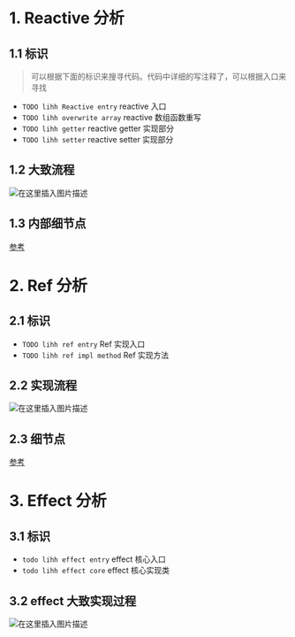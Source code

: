 # 1. Reactive 分析

## 1.1 标识

> 可以根据下面的标识来搜寻代码。代码中详细的写注释了，可以根据入口来寻找

- `TODO lihh Reactive entry` reactive 入口
- `TODO lihh overwrite array` reactive 数组函数重写
- `TODO lihh getter` reactive getter 实现部分
- `TODO lihh setter` reactive setter 实现部分

## 1.2 大致流程

![在这里插入图片描述](https://img-blog.csdnimg.cn/3e7f2921d5cd48b1bec7622b64e55d96.png)

## 1.3 内部细节点
[参考](./README.reactive.details.md)

# 2. Ref 分析

## 2.1 标识

- `TODO lihh ref entry` Ref 实现入口
- `TODO lihh ref impl method` Ref 实现方法

## 2.2 实现流程

![在这里插入图片描述](https://img-blog.csdnimg.cn/a1848b91367a464ab017ef9666460cc2.png#pic_center)

## 2.3 细节点
[参考](./README.ref.details.md)

# 3. Effect 分析

## 3.1 标识

- `todo lihh effect entry` effect 核心入口
- `todo lihh effect core` effect 核心实现类

## 3.2 effect 大致实现过程

![在这里插入图片描述](https://img-blog.csdnimg.cn/9120fe681cd846659877a34de60e82f1.png#pic_center)
